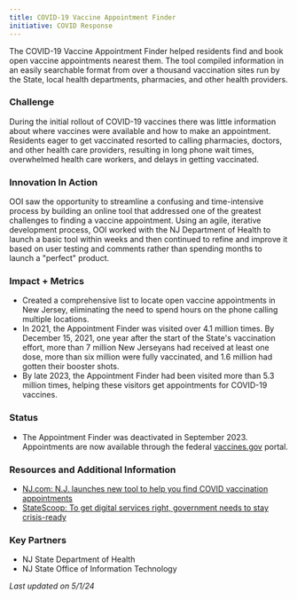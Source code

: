```yaml
---
title: COVID-19 Vaccine Appointment Finder
initiative: COVID Response
---
```


The COVID-19 Vaccine Appointment Finder helped residents find and book open vaccine appointments nearest them. The tool compiled information in an easily searchable format from over a thousand vaccination sites run by the State, local health departments, pharmacies, and other health providers. 

### Challenge

During the initial rollout of COVID-19 vaccines there was little information about where vaccines were available and how to make an appointment. Residents eager to get vaccinated resorted to calling pharmacies, doctors, and other health care providers, resulting in long phone wait times, overwhelmed health care workers, and delays in getting vaccinated.

### Innovation In Action

OOI saw the opportunity to streamline a confusing and time-intensive process by building an online tool that addressed one of the greatest challenges to finding a vaccine appointment. Using an agile, iterative development process, OOI worked with the NJ Department of Health to launch a basic tool within weeks and then continued to refine and improve it based on user testing and comments rather than spending months to launch a "perfect" product.

### Impact + Metrics

-   Created a comprehensive list to locate open vaccine appointments in New Jersey, eliminating the need to spend hours on the phone calling multiple locations.
-   In 2021, the Appointment Finder was visited over 4.1 million times. By December 15, 2021, one year after the start of the State's vaccination effort, more than 7 million New Jerseyans had received at least one dose, more than six million were fully vaccinated, and 1.6 million had gotten their booster shots.
-   By late 2023, the Appointment Finder had been visited more than 5.3 million times, helping these visitors get appointments for COVID-19 vaccines. 

### Status

-   The Appointment Finder was deactivated in September 2023. Appointments are now available through the federal [vaccines.gov](http://vaccines.gov) portal.

### Resources and Additional Information

-   [NJ.com: N.J. launches new tool to help you find COVID vaccination appointments](https://www.nj.com/coronavirus/2021/01/nj-launches-new-tool-to-help-you-find-covid-vaccination-appointments.html)
-   [StateScoop: To get digital services right, government needs to stay crisis-ready](https://statescoop.com/new-jersey-covid-digital-services-lessons/)

### Key Partners

-   NJ State Department of Health
-   NJ State Office of Information Technology

*Last updated on 5/1/24*
